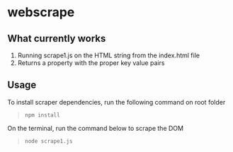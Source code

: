 # webscrape

## What currently works
1. Running scrape1.js on the HTML string from the index.html file
2. Returns a property with the proper key value pairs

## Usage
To install scraper dependencies, run the following command on root folder
> `npm install` 

On the terminal, run the command below to scrape the DOM
> `node scrape1.js`